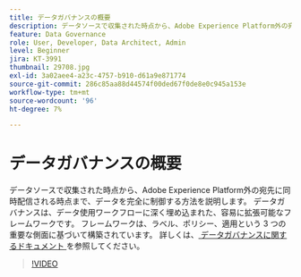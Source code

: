 ```yaml
---
title: データガバナンスの概要
description: データソースで収集された時点から、Adobe Experience Platform外の宛先に同時配信される時点まで、データを完全に制御する方法を説明します。
feature: Data Governance
role: User, Developer, Data Architect, Admin
level: Beginner
jira: KT-3991
thumbnail: 29708.jpg
exl-id: 3a02aee4-a23c-4757-b910-d61a9e871774
source-git-commit: 286c85aa88d44574f00ded67f0de8e0c945a153e
workflow-type: tm+mt
source-wordcount: '96'
ht-degree: 7%

---
```


# データガバナンスの概要

データソースで収集された時点から、Adobe Experience Platform外の宛先に同時配信される時点まで、データを完全に制御する方法を説明します。 データガバナンスは、データ使用ワークフローに深く埋め込まれた、容易に拡張可能なフレームワークです。 フレームワークは、ラベル、ポリシー、適用という 3 つの重要な側面に基づいて構築されています。 詳しくは、[ データガバナンスに関するドキュメント ](https://experienceleague.adobe.com/docs/experience-platform/data-governance/home.html?lang=ja) を参照してください。

>[!VIDEO](https://video.tv.adobe.com/v/29708?learn=on&enablevpops)
